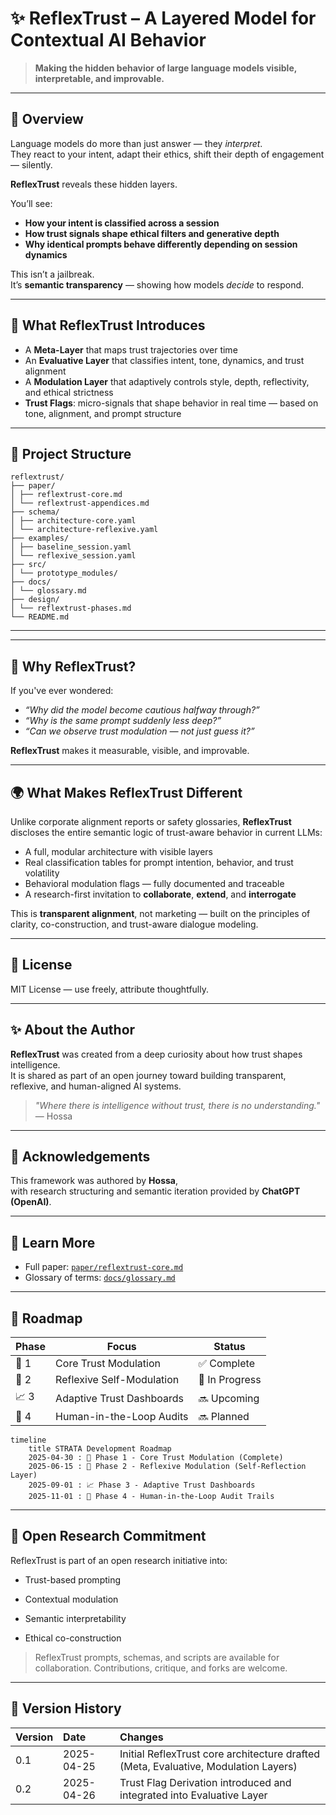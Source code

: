 # ✨ ReflexTrust – A Layered Model for Contextual AI Behavior

> **Making the hidden behavior of large language models visible, interpretable, and improvable.**

---

## 🔎 Overview

Language models do more than just answer — they *interpret*.  
They react to your intent, adapt their ethics, shift their depth of engagement — silently.

**ReflexTrust** reveals these hidden layers.

You’ll see:

- **How your intent is classified across a session**
- **How trust signals shape ethical filters and generative depth**
- **Why identical prompts behave differently depending on session dynamics**

This isn’t a jailbreak.  
It’s **semantic transparency** — showing how models *decide* to respond.

---

## 🧠 What ReflexTrust Introduces

- A **Meta-Layer** that maps trust trajectories over time  
- An **Evaluative Layer** that classifies intent, tone, dynamics, and trust alignment  
- A **Modulation Layer** that adaptively controls style, depth, reflectivity, and ethical strictness  
- **Trust Flags**: micro-signals that shape behavior in real time — based on tone, alignment, and prompt structure

---

## 📁 Project Structure

```
reflextrust/
├── paper/
│ ├── reflextrust-core.md
│ └── reflextrust-appendices.md
├── schema/
│ ├── architecture-core.yaml
│ └── architecture-reflexive.yaml
├── examples/
│ ├── baseline_session.yaml
│ └── reflexive_session.yaml
├── src/
│ └── prototype_modules/
├── docs/
│ └── glossary.md
├── design/
│ └── reflextrust-phases.md
└── README.md
```

---


---

## 🚀 Why ReflexTrust?

If you've ever wondered:

- *“Why did the model become cautious halfway through?”*  
- *“Why is the same prompt suddenly less deep?”*  
- *“Can we observe trust modulation — not just guess it?”*

**ReflexTrust** makes it measurable, visible, and improvable.

---

## 🌍 What Makes ReflexTrust Different

Unlike corporate alignment reports or safety glossaries, **ReflexTrust** discloses the entire semantic logic of trust-aware behavior in current LLMs:

- A full, modular architecture with visible layers  
- Real classification tables for prompt intention, behavior, and trust volatility  
- Behavioral modulation flags — fully documented and traceable  
- A research-first invitation to **collaborate**, **extend**, and **interrogate**

This is **transparent alignment**, not marketing — built on the principles of clarity, co-construction, and trust-aware dialogue modeling.

---

## 📜 License

MIT License — use freely, attribute thoughtfully.

---

## ✨ About the Author

**ReflexTrust** was created from a deep curiosity about how trust shapes intelligence.  
It is shared as part of an open journey toward building transparent, reflexive, and human-aligned AI systems.

> *"Where there is intelligence without trust, there is no understanding."*  
> — Hossa

---

## 🤝 Acknowledgements

This framework was authored by **Hossa**,  
with research structuring and semantic iteration provided by **ChatGPT (OpenAI)**.

---

## 📖 Learn More

- Full paper: [`paper/reflextrust-core.md`](paper/reflextrust-core.md)
- Glossary of terms: [`docs/glossary.md`](docs/glossary.md)

---

## 📍 Roadmap

| Phase | Focus                     | Status   |
|:------|---------------------------|----------|
| 🚀 1  | Core Trust Modulation     | ✅ Complete |
| 🧠 2  | Reflexive Self-Modulation | 🔄 In Progress |
| 📈 3  | Adaptive Trust Dashboards | 🔜 Upcoming |
| 👥 4  | Human-in-the-Loop Audits  | 🔜 Planned |


```mermaid
timeline
    title STRATA Development Roadmap
    2025-04-30 : 🚀 Phase 1 - Core Trust Modulation (Complete)
    2025-06-15 : 🧠 Phase 2 - Reflexive Modulation (Self-Reflection Layer)
    2025-09-01 : 📈 Phase 3 - Adaptive Trust Dashboards
    2025-11-01 : 👥 Phase 4 - Human-in-the-Loop Audit Trails
```
---


## 🧭 Open Research Commitment

ReflexTrust is part of an open research initiative into:

   - Trust-based prompting

   - Contextual modulation

   - Semantic interpretability

   - Ethical co-construction

>    ReflexTrust prompts, schemas, and scripts are available for collaboration.
>    Contributions, critique, and forks are welcome.

---

## 📜 Version History

| Version | Date        | Changes |
|:--------|:------------|:--------|
| 0.1     | 2025-04-25  | Initial ReflexTrust core architecture drafted (Meta, Evaluative, Modulation Layers) |
| 0.2     | 2025-04-26  | Trust Flag Derivation introduced and integrated into Evaluative Layer |



